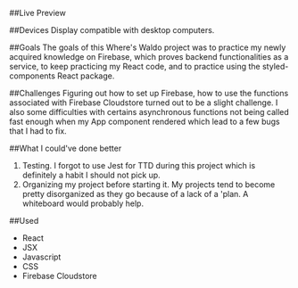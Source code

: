 ##Live Preview

##Devices
Display compatible with desktop computers.

##Goals
The goals of this Where's Waldo project was to practice my newly acquired knowledge on Firebase, which proves backend functionalities as a service, to keep practicing my React code, and to practice using the styled-components React package.

##Challenges
Figuring out how to set up Firebase, how to use the functions associated with Firebase Cloudstore turned out to be a slight challenge. I also some difficulties with certains asynchronous functions not being called fast enough when my App component rendered which lead to a few bugs that I had to fix.

##What I could've done better
1. Testing. I forgot to use Jest for TTD during this project which is definitely a habit I should not pick up.
2. Organizing my project before starting it. My projects tend to become pretty disorganized as they go because of a lack of a 'plan. A whiteboard would probably help.

##Used
- React
- JSX
- Javascript
- CSS
- Firebase Cloudstore


